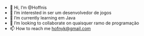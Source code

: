 - 👋 Hi, I’m @Hoffnis
- 👀 I’m interested in  ser um desenvolvedor de jogos
- 🌱 I’m currently learning em Java
- 💞️ I’m looking to collaborate on quaisquer ramo de programação
- 📫 How to reach me hofnyk@gmail.com

<!---
Hoffnis/Hoffnis is a ✨ special ✨ repository because its `README.md` (this file) appears on your GitHub profile.
You can click the Preview link to take a look at your changes.
--->
